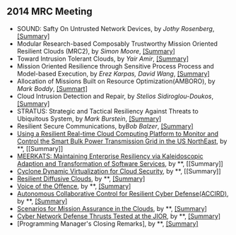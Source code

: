 2014 MRC Meeting
---

- SOUND: Safty On Untrusted Network Devices, by *Jothy Rosenberg*, [[Summary]](https://github.com/hxwang/Seminar/blob/master/MRC-2014-Sep/SOUND_Safty-On-Untrusted-Nework-Devices.md)
- Modular Research-based Composably Trustworthy Mission Oriented Resilient Clouds (MRC2), by *Simon Moore*, [[Summary]](https://github.com/hxwang/Seminar/blob/master/MRC-2014-Sep/Modular-Research-based-Composably-Trustworthy-Mission-oriented-Resilient-Clouds-MRC2.md)
- Toward Intrusion Tolerant Clouds, by *Yair Amir*, [[Summary]](https://github.com/hxwang/Seminar/blob/master/MRC-2014-Sep/Toward-Intrusion-Tolerant-Clouds.md)
- Mission Oriented Resilience through Sensitive Process Process and Model-based Execution, by *Erez Karpas, David Wang*, [[Summary]](https://github.com/hxwang/Seminar/blob/master/MRC-2014-Sep/Misson-oriented-Resilence-through-Risk-sensitive-Processes-and-Model-based-Execution.md)
- Allocation of Missions Built on Resource Optimization(AMBORO), by *Mark Boddy*, [[Summart]](https://github.com/hxwang/Seminar/blob/master/MRC-2014-Sep/Allocation-of-Missons-Built-on-Resource-Optimization-AMBORO.md)
- Cloud Intrusion Detection and Repair, by *Stelios Sidiroglou-Doukos*, [[Summary]](https://github.com/hxwang/Seminar/blob/master/MRC-2014-Sep/Cloud-Intrusion-Detection-and-Repair.md)
- STRATUS: Strategic and Tactical Resiliency Against Threats to Ubiquitous System, by *Mark Burstein*, [[Summary]](https://github.com/hxwang/Seminar/blob/master/MRC-2014-Sep/STRATUS_Strategic-and-Tactical-Resiliency-Against-Threats-to-Ubiquitous-Systems.md)
- Resilient Secure Communications, by*Bob Balzer*, [[Summary]](https://github.com/hxwang/Seminar/blob/master/MRC-2014-Sep/8_Resilient-Secure-Communications.md)
- [Using a Resilient Real-time Cloud Computing Platform to Monitor and Control the Smart Bulk Power Transmission Grid in the US NorthEast](), by **, [[Summary]]
- [MEERKATS: Maintaining Enterprise Resiliency via Kaleidoscopic Adaption and Transformation of Software Services](), by **, [[Summary]]
- [Cyclone Dynamic Virtualization for Cloud Security](), by **, [[Summary]]
- [Resilient Diffusive Clouds](), by **, [[Summary]]()
- [Voice of the Offence](), by **, [[Summary]]()
- [Autonomous Collaborative Control for Resilient Cyber Defense(ACCIRD)](), by **, [[Summary]]()
- [Scenarios for Mission Assurance in the Clouds](), by **, [[Summary]]()
- [Cyber Network Defense Thrusts Tested at the JIOR](), by **, [[Summary]]()
- [Programming Manager's Closing Remarks], by **, [[Summary]]()
